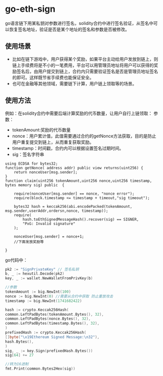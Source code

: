 # go-eth-sign
go语言链下用某私钥对参数进行签名，solidity合约中进行签名验证，从签名中可以恢复签名地址，验证是否是某个地址的签名和参数是否被修改。
## 使用场景
* 比如在链下游戏中，用户获得某个奖励，如果平台主动给用户发放到链上，则链上手续费将是不小的一笔费用，平台可以用管理员地址将用户可以获得的奖励签名后，由用户提交到链上，合约内只需要验证签名是否是管理员地址签名的即可。这样既节省手续费也能保证安全。
* 也可在金融等其他领域，需要链下计算，用户链上领取等的场景。

## 使用方法

例如：在solidity合约中需要后端计算奖励的代币数量，让用户自行上链领取：
参数：
* tokenAmount:奖励的代币数量
* nonce：用户累计值，此值需要通过合约的getNonce方法获取，目的是防止用户重复提交到链上，从而重复获取奖励。
* timestamp：时间戳，合约内可以根据设置签名过期时间。
* sig：签名字符串
```solidity
using ECDSA for bytes32;
function getNonce( address addr) public view returns(uint256) {
    return nonceUser[msg.sender];
}
function claim(uint256 tokenAmount,uint256 nonce,uint256 timestamp, bytes memory sig) public  {
       
    require(nonceUser[msg.sender] == nonce, "nonce error");
    require(block.timestamp <= timestamp + timeout,"sig timeout");

    bytes32 hash = keccak256(abi.encodePacked(tokenAmount, msg.sender,userAddr,ordersn,nonce, timestamp));
    require(
        hash.toEthSignedMessageHash().recover(sig) == SIGNER,
        "PxG: Invalid signature"
    );

    nonceUser[msg.sender] = nonce+1;
    //下面发放奖励等

}
```

go代码中：
```go
pk2 := "SignPrivateKey" // 签名私钥
b, _ := hexutil.Decode(pk2)
key, _ := wallet.NewWalletFromPrivKey(b)

//参数
tokenAmount := big.NewInt(100)
nonce := big.NewInt(0) //需要从合约中获取 防止重放攻击
timestamp := big.NewInt(1741682422)

hash := crypto.Keccak256Hash(
common.LeftPadBytes(tokenAmount.Bytes(), 32),
common.LeftPadBytes(nonce.Bytes(), 32),
common.LeftPadBytes(timestamp.Bytes(), 32),
)
prefixedHash := crypto.Keccak256Hash(
[]byte("\x19Ethereum Signed Message:\n32"),
hash.Bytes(),
)
sig, _ := key.Sign(prefixedHash.Bytes())
sig[64] += 27

//转为16进制
fmt.Print(common.Bytes2Hex(sig))
```


